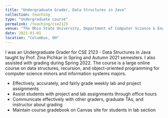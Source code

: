 ```yaml
---
title: "Undergraduate Grader, Data Structures in Java"
collection: teaching
type: "Undergraduate course"
permalink: /teaching/cse2123
venue: "The Ohio State University, Department of Computer Science & Engineering"
date: 2021-01-01
location: "Columbus, OH"
---
```


I was an Undergraduate Grader for CSE 2123 - Data Structures in Java taught by Prof. Zina Pichkar in Spring and Autumn 2021 semesters. I also assisted with grading during Spring 2022. The course is a large online course on data structures, recursion, and object-oriented programming for computer science minors and information systems majors.

* Effectively, accurately, and fairly grade weekly lab and project assignments
* Assist students with project and lab assignments through office hours
* Communicate effectively with other graders, graduate TAs, and instructor about grading
* Maintain course gradebook on Canvas site for students in lab section

